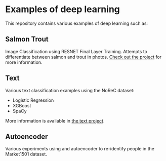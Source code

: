 # Examples of deep learning

This repository contains various examples of deep learning such as:

## Salmon Trout

Image Classification using RESNET Final Layer Training. Attempts to differentiate between salmon and trout in photos. [Check out the project](salmon_trout/) for more information.

## Text

Various text classification examples using the NoReC dataset:
* Logistic Regression
* XGBoost
* SpaCy

 More information is available in [the text project](text/).

## Autoencoder

Various experiments using and autoencoder to re-identify people in the Market1501 dataset.

